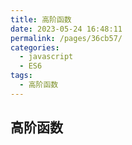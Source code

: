 ```yaml
---
title: 高阶函数
date: 2023-05-24 16:48:11
permalink: /pages/36cb57/
categories:
  - javascript
  - ES6
tags:
  - 高阶函数
---
```


## 高阶函数
